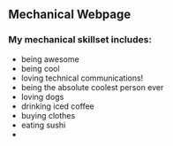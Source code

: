 ## Mechanical Webpage
### My mechanical skillset includes: 
- being awesome
- being cool
- loving technical communications!
- being the absolute coolest person ever
- loving dogs
- drinking iced coffee
- buying clothes
- eating sushi 
- 
